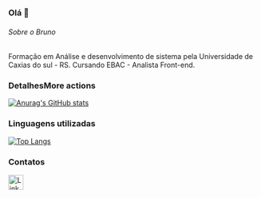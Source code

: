 ### Olá 👋


###### Sobre o Bruno
Formação em Análise e desenvolvimento de sistema pela Universidade de Caxias do sul - RS. Cursando EBAC - Analista Front-end.

### DetalhesMore actions

[![Anurag's GitHub stats](https://github-readme-stats.vercel.app/api?username=bfmohr&show_icons=true&theme=dark)](https://github.com/anuraghazra/github-readme-stats)

### Linguagens utilizadas

[![Top Langs](https://github-readme-stats.vercel.app/api/top-langs/?username=bfmohr&layout=compact)](https://github.com/anuraghazra/github-readme-stats)


### Contatos

[<img src='https://img.shields.io/badge/LinkedIn-0077B5?style=for-the-badge&logo=linkedin&logoColor=white' alt='Linkedin' height='30'>](https://www.linkedin.com/in/bruno-fernandes-mohr-9a610634/)
